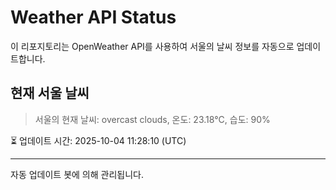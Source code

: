 
# Weather API Status

이 리포지토리는 OpenWeather API를 사용하여 서울의 날씨 정보를 자동으로 업데이트합니다.

## 현재 서울 날씨
> 서울의 현재 날씨: overcast clouds, 온도: 23.18°C, 습도: 90%

⏳ 업데이트 시간: 2025-10-04 11:28:10 (UTC)

---
자동 업데이트 봇에 의해 관리됩니다.
